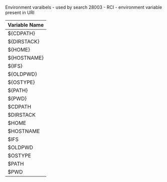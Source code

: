 Environment varaibels - used by search 28003 - RCI - environment variable  present in URI 

| Variable Name |
|---------------|
| ${CDPATH}     |
| ${DIRSTACK}   |
| ${HOME}       |
| ${HOSTNAME}   |
| ${IFS}        |
| ${OLDPWD}     |
| ${OSTYPE}     |
| ${PATH}       |
| ${PWD}        |
| $CDPATH       |
| $DIRSTACK     |
| $HOME         |
| $HOSTNAME     |
| $IFS          |
| $OLDPWD       |
| $OSTYPE       |
| $PATH         |
| $PWD          |
